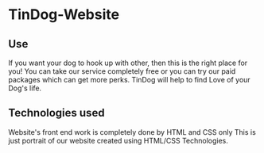 # TinDog-Website
## Use
If you want your dog to hook up with other, then this is the right place for you!
You can take our service completely free or you can try our paid packages which can get more perks.
TinDog will help to find Love of your Dog's life.

## Technologies used
Website's front end work is completely done by HTML and CSS only
This is just portrait of our website created using HTML/CSS Technologies.
